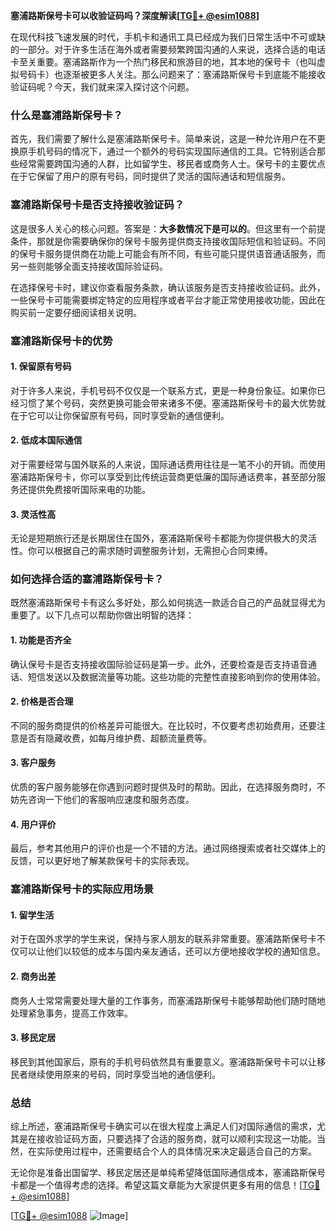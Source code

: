 **塞浦路斯保号卡可以收验证码吗？深度解读[[TG💪+ @esim1088](https://t.me/s/esim1088)]**

在现代科技飞速发展的时代，手机卡和通讯工具已经成为我们日常生活中不可或缺的一部分。对于许多生活在海外或者需要频繁跨国沟通的人来说，选择合适的电话卡至关重要。塞浦路斯作为一个热门移民和旅游目的地，其本地的保号卡（也叫虚拟号码卡）也逐渐被更多人关注。那么问题来了：塞浦路斯保号卡到底能不能接收验证码呢？今天，我们就来深入探讨这个问题。

### 什么是塞浦路斯保号卡？

首先，我们需要了解什么是塞浦路斯保号卡。简单来说，这是一种允许用户在不更换原手机号码的情况下，通过一个额外的号码实现国际通信的工具。它特别适合那些经常需要跨国沟通的人群，比如留学生、移民者或商务人士。保号卡的主要优点在于它保留了用户的原有号码，同时提供了灵活的国际通话和短信服务。

### 塞浦路斯保号卡是否支持接收验证码？

这是很多人关心的核心问题。答案是：**大多数情况下是可以的**。但这里有一个前提条件，那就是你需要确保你的保号卡服务提供商支持接收国际短信和验证码。不同的保号卡服务提供商在功能上可能会有所不同，有些可能只提供语音通话服务，而另一些则能够全面支持接收国际验证码。

在选择保号卡时，建议你查看服务条款，确认该服务是否支持接收验证码。此外，一些保号卡可能需要绑定特定的应用程序或者平台才能正常使用接收功能，因此在购买前一定要仔细阅读相关说明。

### 塞浦路斯保号卡的优势

#### 1. **保留原有号码**
   对于许多人来说，手机号码不仅仅是一个联系方式，更是一种身份象征。如果你已经习惯了某个号码，突然更换可能会带来诸多不便。塞浦路斯保号卡的最大优势就在于它可以让你保留原有号码，同时享受新的通信便利。

#### 2. **低成本国际通信**
   对于需要经常与国外联系的人来说，国际通话费用往往是一笔不小的开销。而使用塞浦路斯保号卡，你可以享受到比传统运营商更低廉的国际通话费率，甚至部分服务还提供免费接听国际来电的功能。

#### 3. **灵活性高**
   无论是短期旅行还是长期居住在国外，塞浦路斯保号卡都能为你提供极大的灵活性。你可以根据自己的需求随时调整服务计划，无需担心合同束缚。

### 如何选择合适的塞浦路斯保号卡？

既然塞浦路斯保号卡有这么多好处，那么如何挑选一款适合自己的产品就显得尤为重要了。以下几点可以帮助你做出明智的选择：

#### 1. **功能是否齐全**
   确认保号卡是否支持接收国际验证码是第一步。此外，还要检查是否支持语音通话、短信发送以及数据流量等功能。这些功能的完整性直接影响到你的使用体验。

#### 2. **价格是否合理**
   不同的服务商提供的价格差异可能很大。在比较时，不仅要考虑初始费用，还要注意是否有隐藏收费，如每月维护费、超额流量费等。

#### 3. **客户服务**
   优质的客户服务能够在你遇到问题时提供及时的帮助。因此，在选择服务商时，不妨先咨询一下他们的客服响应速度和服务态度。

#### 4. **用户评价**
   最后，参考其他用户的评价也是一个不错的方法。通过网络搜索或者社交媒体上的反馈，可以更好地了解某款保号卡的实际表现。

### 塞浦路斯保号卡的实际应用场景

#### 1. **留学生活**
   对于在国外求学的学生来说，保持与家人朋友的联系非常重要。塞浦路斯保号卡不仅可以让他们以较低的成本与国内亲友通话，还可以方便地接收学校的通知信息。

#### 2. **商务出差**
   商务人士常常需要处理大量的工作事务，而塞浦路斯保号卡能够帮助他们随时随地处理紧急事务，提高工作效率。

#### 3. **移民定居**
   移民到其他国家后，原有的手机号码依然具有重要意义。塞浦路斯保号卡可以让移民者继续使用原来的号码，同时享受当地的通信便利。

### 总结

综上所述，塞浦路斯保号卡确实可以在很大程度上满足人们对国际通信的需求，尤其是在接收验证码方面，只要选择了合适的服务商，就可以顺利实现这一功能。当然，在实际使用过程中，还需要结合个人的具体情况来决定最适合自己的方案。

无论你是准备出国留学、移民定居还是单纯希望降低国际通信成本，塞浦路斯保号卡都是一个值得考虑的选择。希望这篇文章能为大家提供更多有用的信息！[[TG💪+ @esim1088](https://t.me/s/esim1088)]

[[TG💪+ @esim1088](https://t.me/s/esim1088) ![Image](https://i.postimg.cc/4NQfJmqS/Snipaste-2025-05-13-00-14-12.png)]